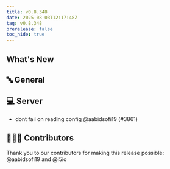 ```yaml
---
title: v0.8.348
date: 2025-08-03T12:17:48Z
tag: v0.8.348
prerelease: false
toc_hide: true
---
```


## What's New
## 🔤 General
## 💻 Server

- dont fail on reading config @aabidsofi19 (#3861)

## 👨🏽‍💻 Contributors

Thank you to our contributors for making this release possible:
@aabidsofi19 and @l5io

